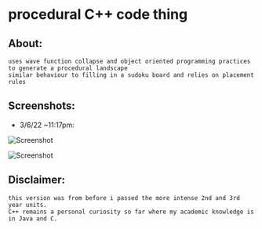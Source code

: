 # procedural C++ code thing
## About:
    uses wave function collapse and object oriented programming practices to generate a procedural landscape
    similar behaviour to filling in a sudoku board and relies on placement rules

## Screenshots:

- 3/6/22 ~11:17pm:

![Screenshot](https://cdn.discordapp.com/attachments/974247469053509652/982270450803560529/unknown.png "3/6/22 screenshot")

![Screenshot](https://media.discordapp.net/attachments/271296935598489610/982272930547372112/unknown.png "3/6/22 2nd screenshot")

## Disclaimer:
    this version was from before i passed the more intense 2nd and 3rd year units.
    C++ remains a personal curiosity so far where my academic knowledge is in Java and C.